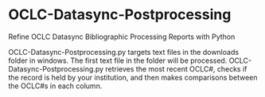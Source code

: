 # OCLC-Datasync-Postprocessing
Refine OCLC Datasync Bibliographic Processing Reports with Python

OCLC-Datasync-Postprocessing.py targets text files in the downloads folder in windows. The first text file in the folder will be processed. OCLC-Datasync-Postprocessing.py retrieves the most recent OCLC#, checks if the record is held by your institution, and then makes comparisons between the OCLC#s in each column.
